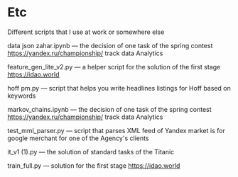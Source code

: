 # Etc
Different scripts that I use at work or somewhere else

data json zahar.ipynb — the decision of one task of the spring contest https://yandex.ru/championship/ track data Analytics

feature_gen_lite_v2.py — a helper script for the solution of the first stage https://idao.world

hoff pm.py — script that helps you write headlines listings for Hoff based on keywords

markov_chains.ipynb — the decision of one task of the spring contest https://yandex.ru/championship/ track data Analytics

test_mml_parser.py — script that parses XML feed of Yandex market is for google merchant for one of the Agency's clients

it_v1 (1).py — the solution of standard tasks of the Titanic

train_full.py — solution for the first stage https://idao.world
